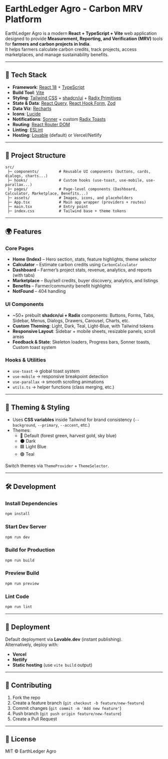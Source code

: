 # EarthLedger Agro - Carbon MRV Platform

EarthLedger Agro is a modern **React + TypeScript + Vite** web application designed to provide **Measurement, Reporting, and Verification (MRV)** tools for **farmers and carbon projects in India**.  
It helps farmers calculate carbon credits, track projects, access marketplaces, and manage sustainability benefits.

---

## 🚀 Tech Stack

- **Framework**: [React 18](https://react.dev/) + [TypeScript](https://www.typescriptlang.org/)
- **Build Tool**: [Vite](https://vitejs.dev/)
- **Styling**: [Tailwind CSS](https://tailwindcss.com/) + [shadcn/ui](https://ui.shadcn.com/) + [Radix Primitives](https://www.radix-ui.com/)
- **State & Data**: [React Query](https://tanstack.com/query/latest), [React Hook Form](https://react-hook-form.com/), [Zod](https://zod.dev/)
- **Data Viz**: [Recharts](https://recharts.org/)
- **Icons**: [Lucide](https://lucide.dev/)
- **Notifications**: [Sonner](https://sonner.emilkowal.ski/) + custom [Radix Toasts](https://www.radix-ui.com/primitives/docs/components/toast)
- **Routing**: [React Router DOM](https://reactrouter.com/)
- **Linting**: [ESLint](https://eslint.org/)
- **Hosting**: [Lovable](https://lovable.dev/) (default) or Vercel/Netlify

---

## 📂 Project Structure

```
src/
 ├─ components/         # Reusable UI components (buttons, cards, dialogs, charts...)
 ├─ hooks/              # Custom hooks (use-toast, use-mobile, use-parallax...)
 ├─ pages/              # Page-level components (Dashboard, Calculator, Marketplace, Benefits...)
 ├─ assets/             # Images, icons, and placeholders
 ├─ App.tsx             # Main app wrapper (providers + routes)
 ├─ main.tsx            # Entry point
 ├─ index.css           # Tailwind base + theme tokens
```

---

## 🌍 Features

### Core Pages
- **Home (Index)** – Hero section, stats, feature highlights, theme selector
- **Calculator** – Estimate carbon credits using `CarbonCalculator`
- **Dashboard** – Farmer’s project stats, revenue, analytics, and reports (with tabs)
- **Marketplace** – Buy/sell credits, buyer discovery, analytics, and listings
- **Benefits** – Farmer/community benefit highlights
- **NotFound** – 404 handling

### UI Components
- ~50+ prebuilt **shadcn/ui + Radix** components: Buttons, Forms, Tabs, Sidebar, Menus, Dialogs, Drawers, Carousel, Charts, etc.
- **Custom Theming**: Light, Dark, Teal, Light-Blue, with Tailwind tokens
- **Responsive Layout**: Sidebar + mobile sheets, resizable panels, scroll areas
- **Feedback & State**: Skeleton loaders, Progress bars, Sonner toasts, Custom toast system

### Hooks & Utilities
- `use-toast` → global toast system
- `use-mobile` → responsive breakpoint detection
- `use-parallax` → smooth scrolling animations
- `utils.ts` → helper functions (class merging, etc.)

---

## 🎨 Theming & Styling

- Uses **CSS variables** inside Tailwind for brand consistency (`--background`, `--primary`, `--accent`, etc.)
- Themes:
  - 🌱 Default (forest green, harvest gold, sky blue)
  - 🌑 Dark
  - 🟦 Light Blue
  - 🟢 Teal

Switch themes via `ThemeProvider` + `ThemeSelector`.

---

## 🛠 Development

### Install Dependencies
```bash
npm install
```

### Start Dev Server
```bash
npm run dev
```

### Build for Production
```bash
npm run build
```

### Preview Build
```bash
npm run preview
```

### Lint Code
```bash
npm run lint
```

---

## 🚀 Deployment

Default deployment via **Lovable.dev** (instant publishing).  
Alternatively, deploy with:
- **Vercel**
- **Netlify**
- **Static hosting** (use `vite build` output)

---

## 📖 Contributing

1. Fork the repo
2. Create a feature branch (`git checkout -b feature/new-feature`)
3. Commit changes (`git commit -m 'Add new feature'`)
4. Push branch (`git push origin feature/new-feature`)
5. Create a Pull Request

---

## 📜 License

MIT © EarthLedger Agro
